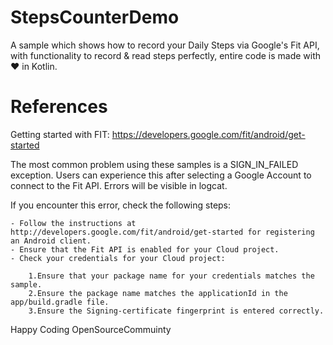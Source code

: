 # StepsCounterDemo
A sample which shows how to record your Daily Steps via Google's Fit API, with functionality to record & read steps perfectly,
entire code is made with ♥ in Kotlin. 

# References 

Getting started with FIT: https://developers.google.com/fit/android/get-started

The most common problem using these samples is a SIGN_IN_FAILED exception. Users can experience this after selecting a Google Account to connect to the Fit API. Errors will be visible in logcat.

If you encounter this error, check the following steps:

    - Follow the instructions at http://developers.google.com/fit/android/get-started for registering an Android client.
    - Ensure that the Fit API is enabled for your Cloud project.
    - Check your credentials for your Cloud project:
    
        1.Ensure that your package name for your credentials matches the sample.
        2.Ensure the package name matches the applicationId in the app/build.gradle file.
        3.Ensure the Signing-certificate fingerprint is entered correctly.
        
        
Happy Coding
OpenSourceCommuinty

